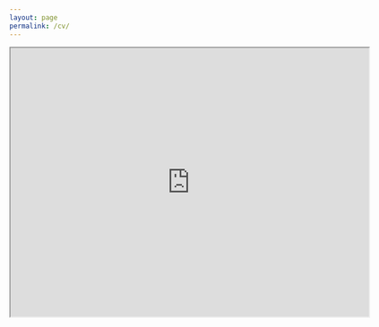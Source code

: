 ```yaml
---
layout: page
permalink: /cv/
---
```


<iframe src="https://drive.google.com/file/d/1-xOiQLXvH1c08V2l2mpbpHzovfpCzUh8/preview" width="640" height="480"></iframe>
